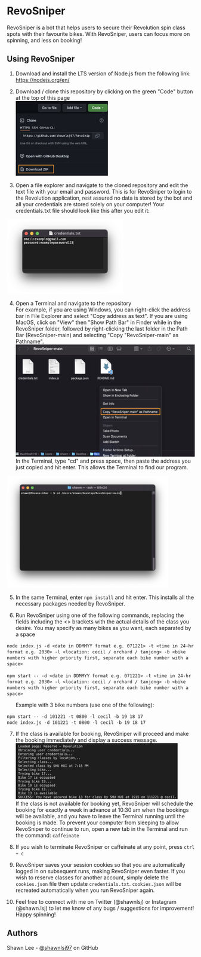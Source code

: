 # RevoSniper

RevoSniper is a bot that helps users to secure their Revolution spin class spots with their favourite bikes. With RevoSniper, users can focus more on spinning, and less on booking!

## Using RevoSniper

1. Download and install the LTS version of Node.js from the following link: https://nodejs.org/en/

2. Download / clone this repository by clicking on the green "Code" button at the top of this page<br /><img src="images/download.png" alt="drawing" height="200"/>

3. Open a file explorer and navigate to the cloned repository and edit the text file with your email and password. This is for RevoSniper to login to the Revolution application, rest assured no data is stored by the bot and all your credentials are stored solely on your computer! 
Your credentials.txt file should look like this after you edit it:
<img src="images/credentials.png" alt="drawing" height="200"/>

4. Open a Terminal and navigate to the repository<br />
For example, if you are using Windows, you can right-click the address bar in File Explorer and select "Copy address as text".
If you are using MacOS, click on "View" then "Show Path Bar" in Finder while in the RevoSniper folder, followed by right-clicking the last folder in the Path Bar (RevoSniper-main) and selecting "Copy "RevoSniper-main" as Pathname".<br /><img src="images/pathname.png" alt="drawing" height="300"/><br />In the Terminal, type "cd" and press space, then paste the address you just copied and hit enter. This allows the Terminal to find our program.
<img src="images/terminal.png" alt="drawing" height="300"/>

5. In the same Terminal, enter `npm install` and hit enter. This installs all the necessary packages needed by RevoSniper.

6. Run RevoSniper using one of the following commands, replacing the fields including the <> brackets with the actual details of the class you desire. You may specify as many bikes as you want, each separated by a space
```
node index.js -d <date in DDMMYY format e.g. 071221> -t <time in 24-hr format e.g. 2030> -l <location: cecil / orchard / tanjong> -b <bike numbers with higher priority first, separate each bike number with a space>

npm start -- -d <date in DDMMYY format e.g. 071221> -t <time in 24-hr format e.g. 2030> -l <location: cecil / orchard / tanjong> -b <bike numbers with higher priority first, separate each bike number with a space>
```
&nbsp;&nbsp;&nbsp;&nbsp;&nbsp;&nbsp;Example with 3 bike numbers (use one of the following): 
```
npm start -- -d 101221 -t 0800 -l cecil -b 19 18 17
node index.js -d 101221 -t 0800 -l cecil -b 19 18 17
```

7. If the class is available for booking, RevoSniper will proceed and make the booking immediately and display a success message. <br /><img src="images/success.png" alt="drawing" height="150"/><br />If the class is not available for booking yet, RevoSniper will schedule the booking for exactly a week in advance at 10:30 am when the bookings will be available, and you have to leave the Terminal running until the booking is made. To prevent your computer from sleeping to allow RevoSniper to continue to run, open a new tab in the Terminal and run the command: `caffeinate`

8. If you wish to terminate RevoSniper or caffeinate at any point, press `ctrl + c`

9. RevoSniper saves your session cookies so that you are automatically logged in on subsequent runs, making RevoSniper even faster. If you wish to reserve classes for another account, simply delete the `cookies.json` file then update `credentials.txt`. `cookies.json` will be recreated automatically when you run RevoSniper again.

10. Feel free to connect with me on Twitter (@shawnlsj) or Instagram (@shawn.lsj) to let me know of any bugs / suggestions for improvement! Happy spinning!

## Authors

Shawn Lee - [@shawnlsj97](https://github.com/shawnlsj97) on GitHub
